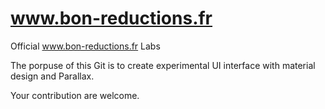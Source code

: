 # www.bon-reductions.fr
Official www.bon-reductions.fr Labs

The porpuse of this Git is to create experimental UI interface with material design and Parallax.

Your contribution are welcome.

